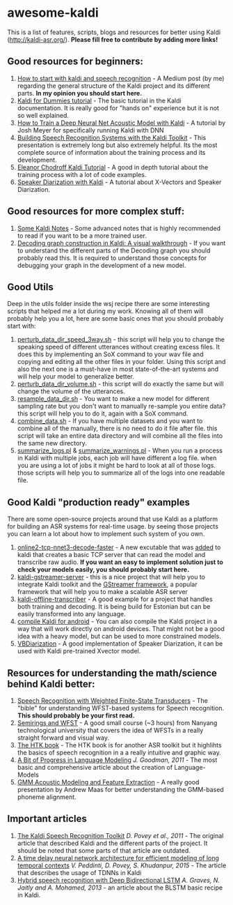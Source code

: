 # awesome-kaldi
This is a list of features, scripts, blogs and resources for better using Kaldi (http://kaldi-asr.org/). **Please fill free to contribute by adding more links!**

## Good resources for beginners:
1. [How to start with kaldi and speech recognition](https://towardsdatascience.com/how-to-start-with-kaldi-and-speech-recognition-a9b7670ffff6) - A Medium post (by me) regarding the general structure of the Kaldi project and its different parts. **In my opinion you should start here.**
2. [Kaldi for Dummies tutorial](http://kaldi-asr.org/doc/kaldi_for_dummies.html) - The basic tutorial in the Kaldi documentation. It is really good for "hands on" experience but it is not so well explained.
3. [How to Train a Deep Neural Net Acoustic Model with Kaldi](http://jrmeyer.github.io/asr/2016/12/15/DNN-AM-Kaldi.html) - A tutorial by Josh Meyer for specifically running Kaldi with DNN
4. [Building Speech Recognition Systems with the Kaldi Toolkit](https://engineering.jhu.edu/clsp/wp-content/uploads/sites/75/2016/06/Building-Speech-Recognition-Systems-with-the-Kaldi-Toolkit.pdf) - This presentation is extremely long but also extremely helpful. Its the most complete source of information about the training process and its development.
5. [Eleanor Chodroff Kaldi Tutorial](https://www.eleanorchodroff.com/tutorial/kaldi/) - A good in depth tutorial about the training process with a lot of code examples. 
6. [Speaker Diarization with Kaldi](https://towardsdatascience.com/speaker-diarization-with-kaldi-e30301b05cc8) - A tutorial about X-Vectors and Speaker Diarization.

## Good resources for more complex stuff:
1. [Some Kaldi Notes](http://jrmeyer.github.io/asr/2016/02/01/Kaldi-notes.html) - Some advanced notes that is highly recommended to read if you want to be a more trained user.
2. [Decoding graph construction in Kaldi: A visual walkthrough](http://vpanayotov.blogspot.com/2012/06/kaldi-decoding-graph-construction.html) - If you want to understand the different parts of the Decoding graph you should probably read this. It is required to understand those concepts for debugging your graph in the development of a new model.

## Good Utils
Deep in the utils folder inside the wsj recipe there are some interesting scripts that helped me a lot during my work. Knowing all of them will probably help you a lot, here are some basic ones that you should probably start with:
1. [perturb_data_dir_speed_3way.sh](https://github.com/kaldi-asr/kaldi/blob/master/egs/wsj/s5/utils/data/perturb_data_dir_speed_3way.sh) - this script will help you to change the speaking speed of different utterances without creating excess files. It does this by implementing an SoX command to your wav file and copying and editing all the other files in your folder. Using this script and also the next one is a must-have in most state-of-the-art systems and will help your model to generalize better.
2. [perturb_data_dir_volume.sh](https://github.com/kaldi-asr/kaldi/blob/master/egs/wsj/s5/utils/data/perturb_data_dir_volume.sh) - this script will do exactly the same but will change the volume of the utterances.
3. [resample_data_dir.sh](https://github.com/kaldi-asr/kaldi/blob/master/egs/wsj/s5/utils/data/resample_data_dir.sh) - You want to make a new model for different sampling rate but you don't want to manually re-sample you entire data? this script will help you to do it, again with a SoX command.
4. [combine_data.sh](https://github.com/kaldi-asr/kaldi/blob/master/egs/wsj/s5/utils/combine_data.sh) - If you have multiple datasets and you want to combine all of the manually, there is no need to do it file after file. this script will take an entire data directory and will combine all the files into the same new directory.
5. [summarize_logs.pl](https://github.com/kaldi-asr/kaldi/blob/master/egs/wsj/s5/utils/summarize_logs.pl) & [summarize_warnings.pl](https://github.com/kaldi-asr/kaldi/blob/master/egs/wsj/s5/utils/summarize_warnings.pl) - When you run a process in Kaldi with multiple jobs, each job will have different a log file. when you are using a lot of jobs it might be hard to look at all of those logs. those scripts will help you to summarize all of the logs into one readable file.

## Good Kaldi "production ready" examples 
There are some open-source projects around that use Kaldi as a platform for building an ASR systems for real-time usage. by seeing those projects you can learn a lot about how to implement such system of you own.
1. [online2-tcp-nnet3-decode-faster](https://github.com/kaldi-asr/kaldi/blob/master/src/online2bin/online2-tcp-nnet3-decode-faster.cc) - A new excutable that was [added](https://github.com/kaldi-asr/kaldi/pull/2938) to kaldi that creates a basic TCP server that can read the model and transcribe raw audio. **If you want an easy to implement solution just to check your models easily, you should probably start here.**
2. [kaldi-gstreamer-server](https://github.com/alumae/kaldi-gstreamer-server) - this is a nice project that will help you to integrate Kaldi toolkit and the [GStreamer framework](https://gstreamer.freedesktop.org/documentation/application-development/introduction/gstreamer.html), a popular framework that will help you to make a scalable ASR server
3. [kaldi-offline-transcriber](https://github.com/alumae/kaldi-offline-transcriber) - A good example for a project that handles both training and decoding. It is being build for Estonian but can be easily transformed into any language.
4. [compile Kaldi for android](http://jcsilva.github.io/2017/03/18/compile-kaldi-android/) - You can also compile the Kaldi project in a way that will work directly on android devices. That might not be a good idea with a heavy model, but can be used to more constrained models.
5. [VBDiarization](https://github.com/Jamiroquai88/VBDiarization) - A good implementation of Speaker Diarization, it can be used with Kaldi pre-trained Xvector model.

## Resources for understanding the math/science behind Kaldi better:
1. [Speech Recognition with Weighted Finite-State Transducers](https://cs.nyu.edu/~mohri/pub/hbka.pdf) - The "bible" for understanding WFST-based systems for Speech recognition. **This should probably be your first read.**
2. [Semirings and WFST](https://www.youtube.com/watch?v=1aEinrlyp8w&list=PLxbPHSSMPBeicXAHVfyFvGfCywRCq39Mp) - A good small course (~3 hours) from Nanyang technological university that covers the idea of WFSTs in a really straight forward and visual way.
3. [The HTK book](http://www.dsic.upv.es/docs/posgrado/20/RES/materialesDocentes/alejandroViewgraphs/htkbook.pdf) - The HTK book is for another ASR toolkit but it highlihts the basics of speech recognition in a a really intuitive and graphic way.
4. [A Bit of Progress in Language Modeling](http://www-labs.iro.umontreal.ca/~felipe/IFT6285-Automne2018/resources-2011/Articles/goodman2001.pdf) *J. Goodman, 2011* - The most basic and comprehensive article about the creation of Language-Models
5. [GMM Acoustic Modeling and Feature Extraction](https://web.stanford.edu/class/cs224s/lectures/224s.17.lec5.pdf) - A really good presentation by Andrew Maas for better understanding the GMM-based phoneme alignment.

## Important articles
1. [The Kaldi Speech Recognition Toolkit](https://homepages.inf.ed.ac.uk/aghoshal/pubs/asru11-kaldi.pdf) *D. Povey et al., 2011* - The original article that described Kaldi and the different parts of the project. It should be noted that some parts of that article are outdated.
2. [A time delay neural network architecture for efficient modeling of long
temporal contexts](https://www.danielpovey.com/files/2015_interspeech_multisplice.pdf) *V. Peddinti, D. Povey, S. Khudanpur, 2015* - The article that describes the usage of TDNNs in Kaldi
3. [Hybrid speech recognition with Deep Bidirectional LSTM](https://www.cs.toronto.edu/~graves/asru_2013.pdf) *A. Graves, N. Jaitly and A. Mohamed, 2013* - an article about the BLSTM basic recipe in Kaldi.
